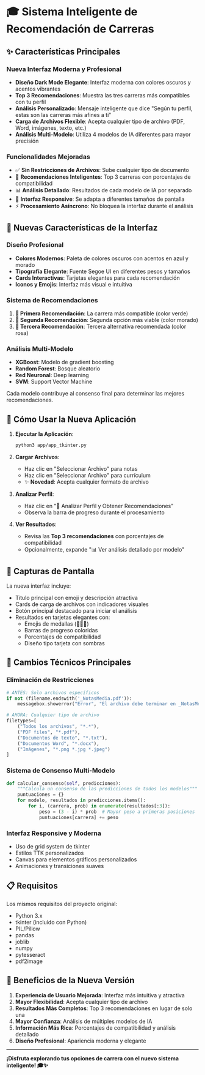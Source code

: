 # 🎓 Sistema Inteligente de Recomendación de Carreras

## ✨ Características Principales

### Nueva Interfaz Moderna y Profesional
- **Diseño Dark Mode Elegante**: Interfaz moderna con colores oscuros y acentos vibrantes
- **Top 3 Recomendaciones**: Muestra las tres carreras más compatibles con tu perfil
- **Análisis Personalizado**: Mensaje inteligente que dice "Según tu perfil, estas son las carreras más afines a ti"
- **Carga de Archivos Flexible**: Acepta cualquier tipo de archivo (PDF, Word, imágenes, texto, etc.)
- **Análisis Multi-Modelo**: Utiliza 4 modelos de IA diferentes para mayor precisión

### Funcionalidades Mejoradas
- ✅ **Sin Restricciones de Archivos**: Sube cualquier tipo de documento
- 🎯 **Recomendaciones Inteligentes**: Top 3 carreras con porcentajes de compatibilidad
- 📊 **Análisis Detallado**: Resultados de cada modelo de IA por separado
- 🎨 **Interfaz Responsive**: Se adapta a diferentes tamaños de pantalla
- ⚡ **Procesamiento Asíncrono**: No bloquea la interfaz durante el análisis

## 🚀 Nuevas Características de la Interfaz

### Diseño Profesional
- **Colores Modernos**: Paleta de colores oscuros con acentos en azul y morado
- **Tipografía Elegante**: Fuente Segoe UI en diferentes pesos y tamaños
- **Cards Interactivas**: Tarjetas elegantes para cada recomendación
- **Iconos y Emojis**: Interfaz más visual e intuitiva

### Sistema de Recomendaciones
1. **🥇 Primera Recomendación**: La carrera más compatible (color verde)
2. **🥈 Segunda Recomendación**: Segunda opción más viable (color morado)  
3. **🥉 Tercera Recomendación**: Tercera alternativa recomendada (color rosa)

### Análisis Multi-Modelo
- **XGBoost**: Modelo de gradient boosting
- **Random Forest**: Bosque aleatorio
- **Red Neuronal**: Deep learning
- **SVM**: Support Vector Machine

Cada modelo contribuye al consenso final para determinar las mejores recomendaciones.

## 📱 Cómo Usar la Nueva Aplicación

1. **Ejecutar la Aplicación**:
   ```bash
   python3 app/app_tkinter.py
   ```

2. **Cargar Archivos**:
   - Haz clic en "Seleccionar Archivo" para notas
   - Haz clic en "Seleccionar Archivo" para currículum
   - ✨ **Novedad**: Acepta cualquier formato de archivo

3. **Analizar Perfil**:
   - Haz clic en "🚀 Analizar Perfil y Obtener Recomendaciones"
   - Observa la barra de progreso durante el procesamiento

4. **Ver Resultados**:
   - Revisa las **Top 3 recomendaciones** con porcentajes de compatibilidad
   - Opcionalmente, expande "📊 Ver análisis detallado por modelo"

## 🎨 Capturas de Pantalla

La nueva interfaz incluye:
- Título principal con emoji y descripción atractiva
- Cards de carga de archivos con indicadores visuales
- Botón principal destacado para iniciar el análisis
- Resultados en tarjetas elegantes con:
  - Emojis de medallas (🥇🥈🥉)
  - Barras de progreso coloridas
  - Porcentajes de compatibilidad
  - Diseño tipo tarjeta con sombras

## 🔧 Cambios Técnicos Principales

### Eliminación de Restricciones
```python
# ANTES: Solo archivos específicos
if not (filename.endswith('_NotasMedia.pdf')):
    messagebox.showerror("Error", "El archivo debe terminar en _NotasMedia.pdf")

# AHORA: Cualquier tipo de archivo
filetypes=[
    ("Todos los archivos", "*.*"),
    ("PDF files", "*.pdf"),
    ("Documentos de texto", "*.txt"),
    ("Documentos Word", "*.docx"),
    ("Imágenes", "*.png *.jpg *.jpeg")
]
```

### Sistema de Consenso Multi-Modelo
```python
def calcular_consenso(self, predicciones):
    """Calcula un consenso de las predicciones de todos los modelos"""
    puntuaciones = {}
    for modelo, resultados in predicciones.items():
        for i, (carrera, prob) in enumerate(resultados[:3]):
            peso = (3 - i) * prob  # Mayor peso a primeras posiciones
            puntuaciones[carrera] += peso
```

### Interfaz Responsive y Moderna
- Uso de grid system de tkinter
- Estilos TTK personalizados
- Canvas para elementos gráficos personalizados
- Animaciones y transiciones suaves

## 📋 Requisitos

Los mismos requisitos del proyecto original:
- Python 3.x
- tkinter (incluido con Python)
- PIL/Pillow
- pandas
- joblib
- numpy
- pytesseract
- pdf2image

## 🎯 Beneficios de la Nueva Versión

1. **Experiencia de Usuario Mejorada**: Interfaz más intuitiva y atractiva
2. **Mayor Flexibilidad**: Acepta cualquier tipo de archivo
3. **Resultados Más Completos**: Top 3 recomendaciones en lugar de solo una
4. **Mayor Confianza**: Análisis de múltiples modelos de IA
5. **Información Más Rica**: Porcentajes de compatibilidad y análisis detallado
6. **Diseño Profesional**: Apariencia moderna y elegante

---

**¡Disfruta explorando tus opciones de carrera con el nuevo sistema inteligente! 🎓✨**